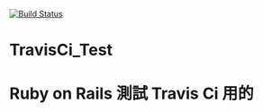 [![Build Status](https://travis-ci.org/Kevinw3i/TravisCi_Test.svg?branch=master)](https://travis-ci.org/Kevinw3i/TravisCi_Test)
# TravisCi_Test
Ruby on Rails 測試 Travis Ci 用的
=======
